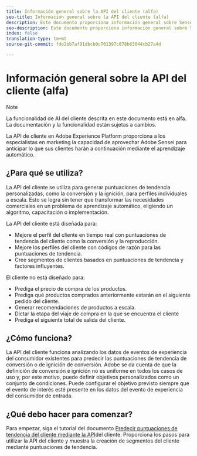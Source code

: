 ```yaml
---
title: Información general sobre la API del cliente (alfa)
seo-title: Información general sobre la API del cliente (alfa)
description: Este documento proporciona información general sobre Sensei Insights - Customer AI (Alpha)
seo-description: Este documento proporciona información general sobre Sensei Insights - Customer AI (Alpha)
index: false
translation-type: tm+mt
source-git-commit: fde2bb7af91dbcb0c701397c878b63044cb27a4d

---
```



# Información general sobre la API del cliente (alfa)

>[!NOTE]
>La funcionalidad de AI del cliente descrita en este documento está en alfa. La documentación y la funcionalidad están sujetas a cambios.

La API de cliente en Adobe Experience Platform proporciona a los especialistas en marketing la capacidad de aprovechar Adobe Sensei para anticipar lo que sus clientes harán a continuación mediante el aprendizaje automático.

## ¿Para qué se utiliza?

La API del cliente se utiliza para generar puntuaciones de tendencia personalizadas, como la conversión y la ignición, para perfiles individuales a escala. Esto se logra sin tener que transformar las necesidades comerciales en un problema de aprendizaje automático, eligiendo un algoritmo, capacitación o implementación.

La API del cliente está diseñada para:

- Mejore el perfil del cliente en tiempo real con puntuaciones de tendencia del cliente como la conversión y la reproducción.
- Mejore los perfiles del cliente con códigos de razón para las puntuaciones de tendencia.
- Cree segmentos de clientes basados en puntuaciones de tendencia y factores influyentes.

El cliente no está diseñado para:

- Prediga el precio de compra de los productos.
- Prediga qué productos comprados anteriormente estarán en el siguiente pedido del cliente.
- Generar recomendaciones de productos a escala.
- Dictar la etapa del viaje de compra en la que se encuentra el cliente
- Prediga el siguiente total de salida del cliente.

## ¿Cómo funciona?

La API del cliente funciona analizando los datos de eventos de experiencia del consumidor existentes para predecir las puntuaciones de tendencia de conversión o de ignición de conversión. Adobe se da cuenta de que la definición de conversión e ignición no es uniforme en todos los casos de uso y, por este motivo, puede definir objetivos personalizados como un conjunto de condiciones. Puede configurar el objetivo previsto siempre que el evento de interés esté presente en los datos del evento de experiencia del consumidor de entrada.

## ¿Qué debo hacer para comenzar?

Para empezar, siga el tutorial del documento [Predecir puntuaciones de tendencia del cliente mediante la API](./customer-ai-tutorial.md)del cliente. Proporciona los pasos para utilizar la API del cliente y muestra la creación de segmentos del cliente mediante puntuaciones de tendencia.